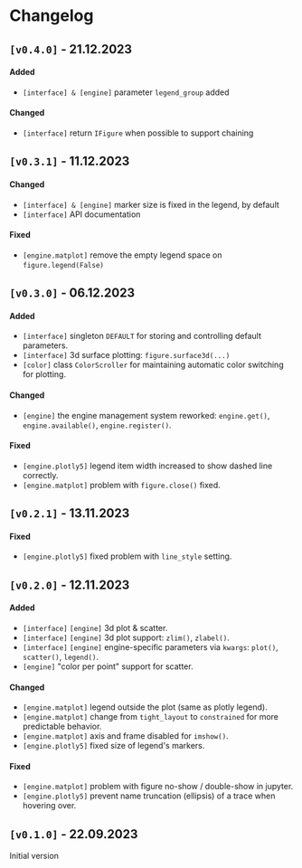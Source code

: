 # Changelog

## `[v0.4.0]` - 21.12.2023

#### Added
* `[interface] & [engine]` parameter `legend_group` added

#### Changed
* `[interface]` return `IFigure` when possible to support chaining


## `[v0.3.1]` - 11.12.2023

#### Changed
* `[interface] & [engine]` marker size is fixed in the legend, by default
* `[interface]` API documentation

#### Fixed
* `[engine.matplot]` remove the empty legend space on `figure.legend(False)`


## `[v0.3.0]` - 06.12.2023

#### Added
* `[interface]` singleton `DEFAULT` for storing and controlling default parameters.
* `[interface]` 3d surface plotting: `figure.surface3d(...)`
* `[color]` class `ColorScroller` for maintaining automatic color switching for plotting.

#### Changed
* `[engine]` the engine management system reworked: `engine.get()`, `engine.available()`, `engine.register()`.

#### Fixed
* `[engine.plotly5]` legend item width increased to show dashed line correctly.
* `[engine.matplot]` problem with `figure.close()` fixed.


## `[v0.2.1]` - 13.11.2023

#### Fixed
* `[engine.plotly5]` fixed problem with `line_style` setting.


## `[v0.2.0]` - 12.11.2023

#### Added
* `[interface]` `[engine]` 3d plot & scatter.
* `[interface]` `[engine]` 3d plot support: `zlim()`, `zlabel()`.
* `[interface]` `[engine]` engine-specific parameters via `kwargs`: `plot()`, `scatter()`, `legend()`.
* `[engine]` "color per point" support for scatter.

#### Changed
* `[engine.matplot]` legend outside the plot (same as plotly legend).
* `[engine.matplot]` change from `tight_layout` to `constrained` for more predictable behavior.
* `[engine.matplot]` axis and frame disabled for `imshow()`.
* `[engine.plotly5]` fixed size of legend's markers.

#### Fixed
* `[engine.matplot]` problem with figure no-show / double-show in jupyter.
* `[engine.plotly5]` prevent name truncation (ellipsis) of a trace when hovering over.

## `[v0.1.0]` - 22.09.2023

Initial version